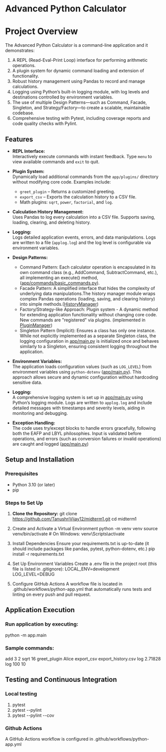 # Advanced Python Calculator

# Project Overview
The Advanced Python Calculator is a command-line application and it demonstrates:

1. A REPL (Read-Eval-Print Loop) interface for performing arithmetic operations.
2. A plugin system for dynamic command loading and extension of functionality.
3. Robust history management using Pandas to record and manage calculations.
4. Logging using Python’s built-in logging module, with log levels and destinations controlled by environment variables.
5. The use of multiple Design Patterns—such as Command, Facade, Singleton, and Strategy/Factory—to create a scalable, maintainable codebase.
6. Comprehensive testing with Pytest, including coverage reports and code quality checks with Pylint.

## Features
- **REPL Interface:**  
  Interactively execute commands with instant feedback. Type `menu` to view available commands and `exit` to quit.
  
- **Plugin System:**  
  Dynamically load additional commands from the `app/plugins/` directory without modifying core code. Examples include:
  - `greet_plugin` – Returns a customized greeting.
  - `export_csv` – Exports the calculation history to a CSV file.
  - Math plugins: `sqrt`, `power`, `factorial`, and `log`.

- **Calculation History Management:**  
  Uses Pandas to log every calculation into a CSV file. Supports saving, loading, clearing, and deleting history.

- **Logging:**  
  Logs detailed application events, errors, and data manipulations. Logs are written to a file (`applog.log`) and the log level is configurable via environment variables.

- **Design Patterns:**  
    - Command Pattern: Each calculator operation is encapsulated in its own command class (e.g., AddCommand, SubtractCommand, etc.), all implementing an execute() method, ([app/commands/basic_commands.py](https://github.com/TanushriVijay12/midterm1/blob/master/app/commands/basic_commands.py)). 
    - Facade Pattern: A simplified interface that hides the complexity of underlying data manipulations.The history manager module wraps complex Pandas operations (loading, saving, and clearing history) into simple methods.([HistoryManager](https://github.com/TanushriVijay12/midterm1/blob/master/app/history_manager.py)) 
    - Factory/Strategy-like Approach: Plugin system - A dynamic method for extending application functionality without changing core code. New commands are "registered" via plugins. (implemented in [PluginManager](https://github.com/TanushriVijay12/midterm1/blob/master/app/plugin_manager.py))
    - Singleton Pattern (Implicit): Ensures a class has only one instance. While not explicitly implemented as a separate Singleton class, the logging configuration in [app/main.py](https://github.com/TanushriVijay12/midterm1/blob/master/app/main.py) is initialized once and behaves similarly to a Singleton, ensuring consistent logging throughout the application.

- **Environment Variables:**  
  The application loads configuration values (such as `LOG_LEVEL`) from environment variables using `python-dotenv` ([app/main.py](https://github.com/TanushriVijay12/midterm1/blob/master/app/main.py)). This approach allows secure and dynamic configuration without hardcoding sensitive data.

- **Logging:**  
  A comprehensive logging system is set up in [app/main.py](https://github.com/TanushriVijay12/midterm1/blob/master/app/main.py) using Python’s logging module. Logs are written to `applog.log` and include detailed messages with timestamps and severity levels, aiding in monitoring and debugging.

- **Exception Handling:**  
  The code uses try/except blocks to handle errors gracefully, following both the EAFP and LBYL philosophies. Input is validated before operations, and errors (such as conversion failures or invalid operations) are caught and logged ([app/main.py](https://github.com/TanushriVijay12/midterm1/blob/master/app/main.py))


## Setup and Installation

### Prerequisites
- Python 3.10 (or later)
- pip

### Steps to Set Up
1. **Clone the Repository:**
    git clone https://github.com/TanushriVijay12/midterm1.git
    cd midterm1
2. Create and Activate a Virtual Environment
    python -m venv venv
    source venv/bin/activate   # On Windows: venv\Scripts\activate
3. Install Dependencies
     Ensure your requirements.txt is up-to-date (it should include packages like pandas, pytest, python-dotenv, etc.)
    pip install -r requirements.txt
4. Set Up Environment Variables
    Create a .env file in the project root (this file is listed in .gitignore):
    LOCAL_ENV=development
    LOG_LEVEL=DEBUG

5. Configure GitHub Actions
    A workflow file is located in .github/workflows/python-app.yml that automatically runs tests and linting on every push and pull request.


## Application Execution

### Run application by executing:
python -m app.main

### Sample commands:
add 3 2
sqrt 16
greet_plugin Alice
export_csv export_history.csv
log 2.71828
log 100 10

## Testing and Continuous Integration

### Local testing
1. pytest
2. pytest --pylint
3. pytest --pylint --cov

### Github Actions
A GitHub Actions workflow is configured in .github/workflows/python-app.yml



